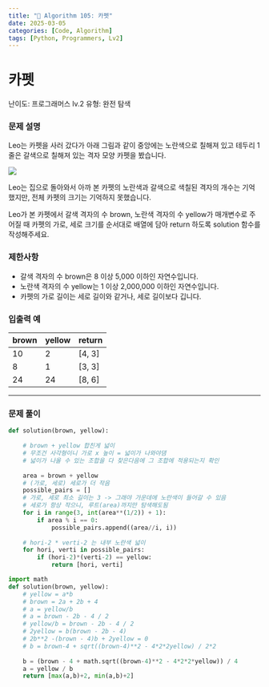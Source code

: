 ```yaml
---
title: "🧠 Algorithm 105: 카펫"
date: 2025-03-05
categories: [Code, Algorithm]
tags: [Python, Programmers, Lv2]
---
```


# 카펫

난이도: 프로그래머스 lv.2
유형: 완전 탐색

### **문제 설명**

Leo는 카펫을 사러 갔다가 아래 그림과 같이 중앙에는 노란색으로 칠해져 있고 테두리 1줄은 갈색으로 칠해져 있는 격자 모양 카펫을 봤습니다.

![](https://grepp-programmers.s3.ap-northeast-2.amazonaws.com/files/production/b1ebb809-f333-4df2-bc81-02682900dc2d/carpet.png)

Leo는 집으로 돌아와서 아까 본 카펫의 노란색과 갈색으로 색칠된 격자의 개수는 기억했지만, 전체 카펫의 크기는 기억하지 못했습니다.

Leo가 본 카펫에서 갈색 격자의 수 brown, 노란색 격자의 수 yellow가 매개변수로 주어질 때 카펫의 가로, 세로 크기를 순서대로 배열에 담아 return 하도록 solution 함수를 작성해주세요.

### 제한사항

- 갈색 격자의 수 brown은 8 이상 5,000 이하인 자연수입니다.
- 노란색 격자의 수 yellow는 1 이상 2,000,000 이하인 자연수입니다.
- 카펫의 가로 길이는 세로 길이와 같거나, 세로 길이보다 깁니다.

### 입출력 예

| brown | yellow | return |
| --- | --- | --- |
| 10 | 2 | [4, 3] |
| 8 | 1 | [3, 3] |
| 24 | 24 | [8, 6] |

---

### 문제 풀이

```python
def solution(brown, yellow):
    
    # brown + yellow 합친게 넓이
    # 무조건 사각형이니 가로 x 높이 = 넓이가 나와야댐
    # 넓이가 나올 수 있는 조합을 다 찾은다음에 그 조합에 적용되는지 확인
    
    area = brown + yellow
    # (가로, 세로) 세로가 더 작음
    possible_pairs = []
    # 가로, 세로 최소 길이는 3 -> 그래야 가운데에 노란색이 들어갈 수 있음
    # 세로가 항상 작으니, 루트(area)까지만 탐색해도됨
    for i in range(3, int(area**(1/2)) + 1):
        if area % i == 0:
            possible_pairs.append((area//i, i))
    
    # hori-2 * verti-2 는 내부 노란색 넓이
    for hori, verti in possible_pairs:
        if (hori-2)*(verti-2) == yellow:
            return [hori, verti]
```

```python
import math
def solution(brown, yellow):
    # yellow = a*b
    # brown = 2a + 2b + 4
    # a = yellow/b
    # a = brown - 2b - 4 / 2
    # yellow/b = brown - 2b - 4 / 2
    # 2yellow = b(brown - 2b - 4)
    # 2b**2 -(brown - 4)b + 2yellow = 0
    # b = brown-4 + sqrt((brown-4)**2 - 4*2*2yellow) / 2*2
    
    b = (brown - 4 + math.sqrt((brown-4)**2 - 4*2*2*yellow)) / 4
    a = yellow / b
    return [max(a,b)+2, min(a,b)+2]
```